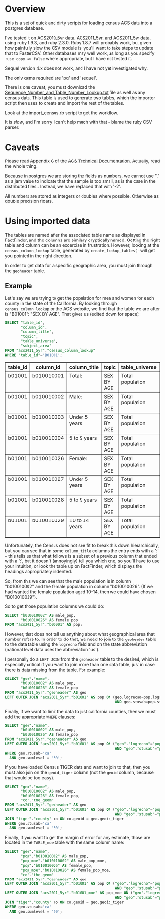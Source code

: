 Overview
========
This is a set of quick and dirty scripts for loading census ACS data into a postgres database.

I've tested it on ACS2010_5yr data, ACS2011_5yr, and ACS2011_5yr data, using ruby 1.9.3, and ruby 2.3.0.
Ruby 1.8.7 will probably work, but given how painfully slow the CSV module is,
you'll want to take steps to update that to FasterCSV. Other databases may
well work, as long as you specify `:use_copy => false` where appropriate, but I
have not tested it.

Sequel version 4.x does not work, and I have not yet investigated why.

The only gems required are 'pg' and 'sequel'.

There is one caveat, you must download the [Sequence_Number_and_Table_Number_Lookup.txt](ftp://ftp.census.gov/acs2011_5yr/summaryfile/Sequence_Number_and_Table_Number_Lookup.txt)
file as well as any census data. This table is used
to generate two tables, which the importer script then uses to create and
import the rest of the tables.

Look at the import_census.rb script to get the workflow.

It is *slow*, and I'm sorry I can't help much with that – blame the ruby CSV parser.

Caveats
=======

Please read Appendix C of the [ACS Technical Documentation](http://www2.census.gov/acs2011_5yr/summaryfile/ACS_2007_2011_SF_Tech_Doc.pdf).
Actually, read the whole thing.

Because in postgres we are storing the fields as numbers, we cannot use "." as a jam value
to indicate that the sample is too small, as is the case in the distributed files.. Instead, we have replaced that with '-2'.

All numbers are stored as integers or doubles where possible. Otherwise as double precision floats.

Using imported data
===================

The tables are named after the associated table name as displayed in
[FactFinder](http://factfinder2.census.gov), and the columns are similary
cryptically named. Getting the right table and column can be an excercise in
frustration. However, looking at the `census_column_lookup` table, generated by
`create_lookup_tables()` will get you pointed in the right direction.

In order to get data for a specific  geographic area, you must join through the `geoheader` table.

Example
-------

Let's say we are trying to get the population for men and women for each county in
the state of the California. By looking through `census_column_lookup` or the
ACS website, we find that the table we are after is "B01001": "SEX BY AGE". That gives us (edited down for space):

```sql
SELECT "table_id",
       "column_id",
       "column_title",
       "topic",
       "table_universe",
       "subject_area"
FROM "acs2011_5yr"."census_column_lookup"
WHERE "table_id"='B01001';
```

<table border="1">
  <tr>
    <th align="center">table_id</th>
    <th align="center">column_id</th>
    <th align="center">column_title</th>
    <th align="center">topic</th>
    <th align="center">table_universe</th>
    <th align="center">subject_area</th>
  </tr>
  <tr valign="top">
    <td align="left">b01001</td>
    <td align="left">b010010001</td>
    <td align="left">Total:</td>
    <td align="left">SEX BY AGE</td>
    <td align="left">Total population</td>
    <td align="left">[NULL]</td>
  </tr>
  <tr valign="top">
    <td align="left">b01001</td>
    <td align="left">b010010002</td>
    <td align="left">Male:</td>
    <td align="left">SEX BY AGE</td>
    <td align="left">Total population</td>
    <td align="left">[NULL]</td>
  </tr>
  <tr valign="top">
    <td align="left">b01001</td>
    <td align="left">b010010003</td>
    <td align="left">Under 5 years</td>
    <td align="left">SEX BY AGE</td>
    <td align="left">Total population</td>
    <td align="left">[NULL]</td>
  </tr>
  <tr valign="top">
    <td align="left">b01001</td>
    <td align="left">b010010004</td>
    <td align="left">5 to 9 years</td>
    <td align="left">SEX BY AGE</td>
    <td align="left">Total population</td>
    <td align="left">[NULL]</td>
  </tr>

  <tr valign="top">
    <td align="left">b01001</td>
    <td align="left">b010010026</td>
    <td align="left">Female:</td>
    <td align="left">SEX BY AGE</td>
    <td align="left">Total population</td>
    <td align="left">[NULL]</td>
  </tr>
  <tr valign="top">
    <td align="left">b01001</td>
    <td align="left">b010010027</td>
    <td align="left">Under 5 years</td>
    <td align="left">SEX BY AGE</td>
    <td align="left">Total population</td>
    <td align="left">[NULL]</td>
  </tr>
  <tr valign="top">
    <td align="left">b01001</td>
    <td align="left">b010010028</td>
    <td align="left">5 to 9 years</td>
    <td align="left">SEX BY AGE</td>
    <td align="left">Total population</td>
    <td align="left">[NULL]</td>
  </tr>
  <tr valign="top">
    <td align="left">b01001</td>
    <td align="left">b010010029</td>
    <td align="left">10 to 14 years</td>
    <td align="left">SEX BY AGE</td>
    <td align="left">Total population</td>
    <td align="left">[NULL]</td>
  </tr>
  
</table>

Unfortunately, the Census does not see fit to break this down hierarchically,
but you can see that  in some `column_title` columns the entry ends with a ':' – this
tells us that what follows is a subset of a previous column that ended with a
':', but it doesn't (annoyingly) tell you which one, so you'll have to use your
intuition, or look the table up on FactFinder, which displays the headings
appropriately indented.

So, from this we can see that the male population is in column "b010010002"
and the female population in column "b010010026". (If we had wanted the female
population aged 10-14, then we could have chosen "B010010029").

So to get those population columns we could do:

```sql
SELECT "b010010002" AS male_pop,
       "b010010026" AS female_pop
FROM "acs2011_5yr"."b01001" AS pop;
```

However, that does not tell us anything about what geographical area that
number refers to. In order to do that, we need to join to the `geoheader`
table to the data table using the `logrecno` field and on the state
abbreviation (national level data uses the abbreviation 'us').

I personally do a `LEFT JOIN` from the `geoheader` table to the 
desired, which is especially critical if you want to join more than
one data table, just in case there is data missing from the table. For example:

```sql
SELECT "geo"."name",
       "b010010002" AS male_pop,
       "b010010026" AS female_pop
FROM "acs2011_5yr"."geoheader" AS geo
LEFT OUTER JOIN "acs2011_5yr"."b01001" AS pop ON (geo.logrecno=pop.logrecno
                                                  AND geo.stusab=pop.stusab);
```

Finally, if we want to limit the data to just california counties, then we
must add the appropriate `WHERE` clauses:

```sql
SELECT "geo"."name",
       "b010010002" AS male_pop,
       "b010010026" AS female_pop
FROM "acs2011_5yr"."geoheader" AS geo
LEFT OUTER JOIN "acs2011_5yr"."b01001" AS pop ON ("geo"."logrecno"="pop"."logrecno"
                                                  AND "geo"."stusab"="pop"."stusab")
WHERE geo.stusab='ca'
  AND geo.sumlevel = '50';
```

If you have loaded Census TIGER data and want to join to that, then you must also join on
the `geoid_tiger` column (not the `geoid` column, because that would be too easy).

```sql
SELECT "geo"."name",
       "b010010002" AS male_pop,
       "b010010026" AS female_pop,
       "co"."the_geom"
FROM "acs2011_5yr"."geoheader" AS geo
LEFT OUTER JOIN "acs2011_5yr"."b01001" AS pop ON ("geo"."logrecno"="pop"."logrecno"
                                                  AND "geo"."stusab"="pop"."stusab")
JOIN "tiger"."county" co ON co.geoid = geo.geoid_tiger
WHERE geo.stusab='ca'
  AND geo.sumlevel = '50';
```

Finally, if you want to get the margin of error for any estimate, those are located
in the `TABLE_moe` table with the same column name:

```sql
SELECT "geo"."name",
       "pop"."b010010002" AS male_pop,
       "pop_moe"."b010010002" AS male_pop_moe,
       "pop"."b010010026" AS female_pop,
       "pop_moe"."b010010026" AS female_pop_moe,
       "co"."the_geom"
FROM "acs2011_5yr"."geoheader" AS geo
LEFT OUTER JOIN "acs2011_5yr"."b01001" AS pop ON ("geo"."logrecno"="pop"."logrecno"
                                                  AND "geo"."stusab"="pop"."stusab")
LEFT OUTER JOIN "acs2011_5yr"."b01001_moe" AS pop_moe ON ("geo"."logrecno"="pop_moe"."logrecno"
                                                  AND "geo"."stusab"="pop_moe"."stusab")
JOIN "tiger"."county" co ON co.geoid = geo.geoid_tiger
WHERE geo.stusab='ca'
  AND geo.sumlevel = '50';
```

